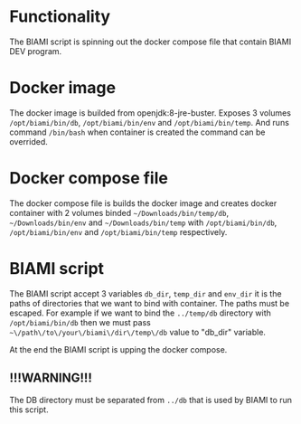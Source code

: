 # Functionality

The BIAMI script is spinning out the docker compose file that contain BIAMI DEV program.

# Docker image

The docker image is builded from openjdk:8-jre-buster. Exposes 3 volumes `/opt/biami/bin/db`, `/opt/biami/bin/env` and `/opt/biami/bin/temp`. And runs command `/bin/bash` when container is created the command can be overrided.

# Docker compose file

The docker compose file is builds the docker image and creates docker container with 2 volumes binded `~/Downloads/bin/temp/db`, `~/Downloads/bin/env` and `~/Downloads/bin/temp` with `/opt/biami/bin/db`, `/opt/biami/bin/env` and `/opt/biami/bin/temp` respectively.

# BIAMI script

The BIAMI script accept 3 variables `db_dir`, `temp_dir` and `env_dir` it is the paths of directories that we want to bind with container. The paths must be escaped.
For example if we want to bind the `../temp/db` directory with `/opt/biami/bin/db` then we must pass `~\/path\/to\/your\/biami\/dir\/temp\/db` value to "db_dir" variable.

At the end the BIAMI script is upping the docker compose.

## !!!WARNING!!!

The DB directory must be separated from `../db` that is used by BIAMI to run this script.